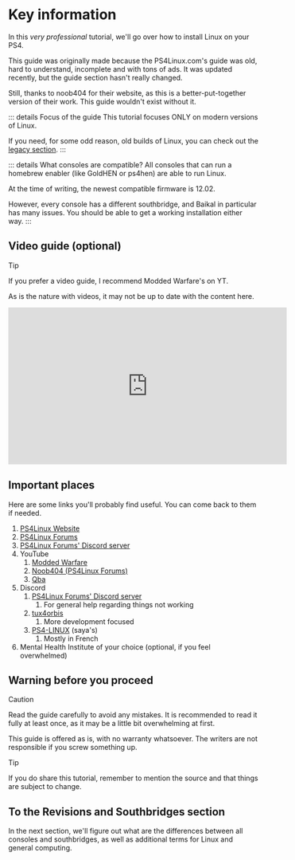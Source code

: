 # Key information
In this *very professional* tutorial, we'll go over how to install Linux on your PS4.

This guide was originally made because the PS4Linux.com's guide was old, hard to understand, incomplete and with tons of ads. It was updated recently, but the guide section hasn't really changed.

Still, thanks to noob404 for their website, as this is a better-put-together version of their work. This guide wouldn't exist without it.

::: details Focus of the guide
This tutorial focuses ONLY on modern versions of Linux.

If you need, for some odd reason, old builds of Linux, you can check out the [legacy section](legacy).
:::

::: details What consoles are compatible?
All consoles that can run a homebrew enabler (like GoldHEN or ps4hen) are able to run Linux.

At the time of writing, the newest compatible firmware is 12.02.

However, every console has a different southbridge, and Baikal in particular has many issues. You should be able to get a working installation either way.
:::

## Video guide (optional)

> [!TIP]
> If you prefer a video guide, I recommend Modded Warfare's on YT.
> 
> As is the nature with videos, it may not be up to date with the content here.

<iframe width="560" height="315" src="https://www.youtube.com/embed/KW_lRyXQcb8" frameborder="0" allow="accelerometer; autoplay; encrypted-media; gyroscope; picture-in-picture" allowfullscreen></iframe>

## Important places
Here are some links you'll probably find useful. You can come back to them if needed.
1. [PS4Linux Website](https://ps4linux.com)
2. [PS4Linux Forums](https://ps4linux.com/forums/)
3. [PS4Linux Forums' Discord server](https://discord.com/invite/QtcPmzHVVm)
4. YouTube
	1. [Modded Warfare](https://www.youtube.com/@MODDEDWARFARE)
	2. [Noob404 (PS4Linux Forums)](https://www.youtube.com/channel/UC9pY5BDCjDLOC4j-zkHPu8A)
	3. [Qba](https://www.youtube.com/channel/UCU-eXjZ7Ud0k2wC_14mqdOw)
5. Discord
	1. [PS4Linux Forums' Discord server](https://discord.com/invite/QtcPmzHVVm)
		1. For general help regarding things not working
	2. [tux4orbis](https://discord.gg/jebUjgBu6T)
		1. More development focused
	3. [PS4-LINUX](https://discord.gg/88ZrcmpJ) (saya's)
		1. Mostly in French
6. Mental Health Institute of your choice (optional, if you feel overwhelmed)

## Warning before you proceed

> [!CAUTION] 
> Read the guide carefully to avoid any mistakes. It is recommended to read it fully at least once, as it may be a little bit overwhelming at first.
> 
> This guide is offered as is, with no warranty whatsoever. The writers are not responsible if you screw something up.

> [!TIP]
> If you do share this tutorial, remember to mention the source and that things are subject to change.

## To the Revisions and Southbridges section
In the next section, we'll figure out what are the differences between all consoles and southbridges, as well as additional terms for Linux and general computing.
